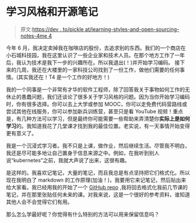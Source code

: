 # 学习风格和开源笔记

> 原文:[https://dev . to/pickle at/learning-styles-and-open-sourcing-notes-4me 4](https://dev.to/pickleat/learning-styles-and-open-sourcing-notes-4me4)

今年 6 月，我决定卖掉我在咖啡店的股份，去追求别的东西。我们的一个商店在小石城科技园，我在这里认识了一些企业家和技术人员。在那个地方工作了一年后，我认为技术是我下一步的兴趣所在。所以我退出(！)并开始学习编码。
接下来的几周，我还在大楼里的一家科技公司找到了一份工作，做他们需要的任何事情。(其实我还在！T4 是一个工作的好地方！)

我的一个同事是一个非常有才华的软件工程师，除了回答我关于事物如何工作的无休止的愚蠢问题，我们还谈论了很多关于学习风格的问题。因为当你开始学习编码时，你有很多选择。你可以去上大学或参加 MOOC，你可以走免费代码营路线或尝试其他在线服务，你可以参加新兵训练营，甚至只是看 YouTube 视频！重点是，有几种方法可以学习，但是最终你可能需要一些帮助来弄清楚你**实际上是如何学习**的。我知道我花了几堂课才找到我的最佳位置。老实说，有一天事情开始变得更有意义了。

我是一个沉浸式学习者。我不只是上课，做作业，然后继续生活。尽管我不明白，我还是尽可能多地让自己置身于信息来源之中。例如，在我听到别人说“kubernetes”之前，我就大声说了出来，这很有趣。

是这样的。我喜欢记笔记，大量的笔记，而且我总是有点坚持把它们格式化。所以现在我明白了 markdown 的工作原理(加油！)，我要用它来记笔记，然后贴出来给大家看。我已经用我的开始了一个 [GitHub repo](https://github.com/pickleat/notes) ,我将回去格式化我前几节课的笔记，并在那里张贴任何未来的课。对我来说，这是一个很好的参考资料，谁知道其他人会不会觉得它们有用。

那么怎么学最好呢？你觉得有什么特别的方法可以用来保留信息吗？